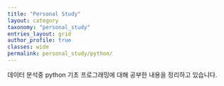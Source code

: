 ```yaml
---
title: "Personal Study"
layout: category
taxonomy: "personal_study"
entries_layout: grid
author_profile: true
classes: wide
permalink: personal_study/python/
---
```


데이터 분석중 python 기초 프로그래밍에 대해 공부한 내용을 정리하고 있습니다.